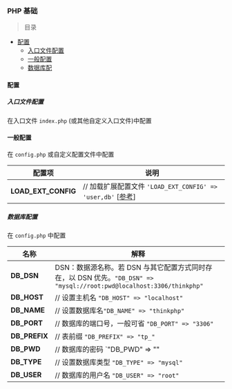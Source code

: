 ### PHP 基础

> 目录
* [配置](#配置)
    * [入口文件配置](#入口文件配置)
    * [一般配置](#一般配置)
    * [数据库配](#数据库配)

#### 配置

##### 入口文件配置

在入口文件 `index.php` (或其他自定义入口文件)中配置

#### 一般配置

在 `config.php` 或自定义配置文件中配置

配置项 | 说明
--- | ---
**LOAD_EXT_CONFIG** | // 加载扩展配置文件 `'LOAD_EXT_CONFIG' => 'user,db'` [[参考](https://www.kancloud.cn/manual/thinkphp/1693)]

##### 数据库配置

在 `config.php` 中配置

名称 | 解释 
--- | --- |
**DB_DSN** |	DSN：数据源名称。若 DSN 与其它配置方式同时存在，以 DSN 优先。` "DB_DSN" => "mysql://root:pwd@localhost:3306/thinkphp" `
**DB_HOST** | // 设置主机名 `"DB_HOST" => "localhost"` 
**DB_NAME** |	// 设置数据库名`"DB_NAME" => "thinkphp"` 
**DB_PORT** |	// 数据库的端口号，一般可省 `"DB_PORT" => "3306"` 
**DB_PREFIX** | // 表前缀 `"DB_PREFIX" => "tp_"` 
**DB_PWD** |	// 数据库的密码 `"DB_PWD" => ""
**DB_TYPE** |	// 设置数据库类型 `"DB_TYPE" => "mysql"` 
**DB_USER** | // 数据库的用户名 `"DB_USER" => "root"` 